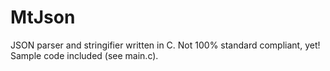# MtJson
JSON parser and stringifier written in C. Not 100% standard compliant, yet! Sample code included (see main.c).
